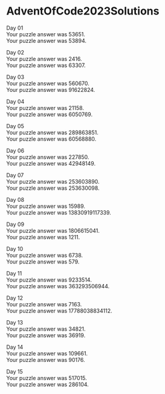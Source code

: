 # AdventOfCode2023Solutions
Day 01<br>
Your puzzle answer was 53651.<br>
Your puzzle answer was 53894.

Day 02<br>
Your puzzle answer was 2416.<br>
Your puzzle answer was 63307.

Day 03<br>
Your puzzle answer was 560670.<br>
Your puzzle answer was 91622824.

Day 04<br>
Your puzzle answer was 21158.<br>
Your puzzle answer was 6050769.

Day 05<br>
Your puzzle answer was 289863851.<br>
Your puzzle answer was 60568880.

Day 06<br>
Your puzzle answer was 227850.<br>
Your puzzle answer was 42948149.

Day 07<br>
Your puzzle answer was 253603890.<br>
Your puzzle answer was 253630098.

Day 08<br>
Your puzzle answer was 15989.<br>
Your puzzle answer was 13830919117339.

Day 09<br>
Your puzzle answer was 1806615041.<br>
Your puzzle answer was 1211.

Day 10<br>
Your puzzle answer was 6738.<br>
Your puzzle answer was 579.

Day 11<br>
Your puzzle answer was 9233514.<br>
Your puzzle answer was 363293506944.

Day 12<br>
Your puzzle answer was 7163.<br>
Your puzzle answer was 17788038834112.

Day 13<br>
Your puzzle answer was 34821.<br>
Your puzzle answer was 36919.

Day 14<br>
Your puzzle answer was 109661.<br>
Your puzzle answer was 90176.

Day 15<br>
Your puzzle answer was 517015.<br>
Your puzzle answer was 286104.